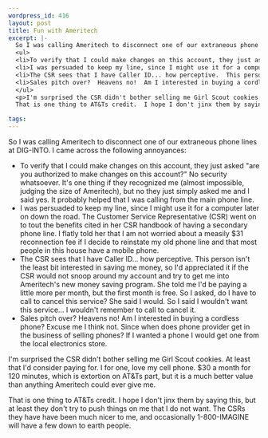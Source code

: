 ```yaml
--- 
wordpress_id: 416
layout: post
title: Fun with Ameritech
excerpt: |-
  So I was calling Ameritech to disconnect one of our extraneous phone lines at DIG-INTO.  I came across the following annoyances:</p>
  <ul>
  <li>To verify that I could make changes on this account, they just asked "are you authorized to make changes on this account?"  No security whatsoever.  It's one thing if they recognized me (almost impossible, judging the size of Ameritech), but no they just simply asked me and I said yes.  It probably helped that I was calling from the main phone line.</li>
  <li>I was persuaded to keep my line, since I might use it for a computer later on down the road.  The Customer Service Representative (CSR) went on to tout the benefits cited in her CSR handbook of having a secondary phone line.  I flatly told her that I am not worried about a measily $31 reconnection fee if I decide to reinstate my old phone line and that most people in this house have a mobile phone.</li>
  <li>The CSR sees that I have Caller ID... how perceptive.  This person isn't the least bit interested in saving me money, so I'd appreciated it if the CSR would not snoop around my account and try to get me into Ameritech's new money saving program.  She told me I'd be paying a little more per month, but the first month is free.  So I asked, do I have to call to cancel this service?  She said I would.  So I said I wouldn't want this service... I wouldn't remember to call to cancel it.</li>
  <li>Sales pitch over?  Heavens no!  Am I interested in buying a cordless phone?  Excuse me I think not.  Since when does phone provider get in the business of selling phones?  If I wanted a phone I would get one from the local electronics store.</li>
  </ul>
  <p>I'm surprised the CSR didn't bother selling me Girl Scout cookies.  At least that I'd consider paying for.  I for one, love my cell phone.  $30 a month for 120 minutes, which is extortion on AT&Ts part, but it is a much better value than anything Ameritech could ever give me.</p><p>
  That is one thing to AT&Ts credit.  I hope I don't jinx them by saying this, but at least they don't try to push things on me that I do not want.  The CSRs they have have been much nicer to me, and occasionally 1-800-IMAGINE will have a few down to earth people.

tags: 
---
```


So I was calling Ameritech to disconnect one of our extraneous phone lines at DIG-INTO.  I came across the following annoyances:</p>
<ul>
<li>To verify that I could make changes on this account, they just asked "are you authorized to make changes on this account?"  No security whatsoever.  It's one thing if they recognized me (almost impossible, judging the size of Ameritech), but no they just simply asked me and I said yes.  It probably helped that I was calling from the main phone line.</li>
<li>I was persuaded to keep my line, since I might use it for a computer later on down the road.  The Customer Service Representative (CSR) went on to tout the benefits cited in her CSR handbook of having a secondary phone line.  I flatly told her that I am not worried about a measily $31 reconnection fee if I decide to reinstate my old phone line and that most people in this house have a mobile phone.</li>
<li>The CSR sees that I have Caller ID... how perceptive.  This person isn't the least bit interested in saving me money, so I'd appreciated it if the CSR would not snoop around my account and try to get me into Ameritech's new money saving program.  She told me I'd be paying a little more per month, but the first month is free.  So I asked, do I have to call to cancel this service?  She said I would.  So I said I wouldn't want this service... I wouldn't remember to call to cancel it.</li>
<li>Sales pitch over?  Heavens no!  Am I interested in buying a cordless phone?  Excuse me I think not.  Since when does phone provider get in the business of selling phones?  If I wanted a phone I would get one from the local electronics store.</li>
</ul>
<p>I'm surprised the CSR didn't bother selling me Girl Scout cookies.  At least that I'd consider paying for.  I for one, love my cell phone.  $30 a month for 120 minutes, which is extortion on AT&Ts part, but it is a much better value than anything Ameritech could ever give me.</p><p>
That is one thing to AT&Ts credit.  I hope I don't jinx them by saying this, but at least they don't try to push things on me that I do not want.  The CSRs they have have been much nicer to me, and occasionally 1-800-IMAGINE will have a few down to earth people.
